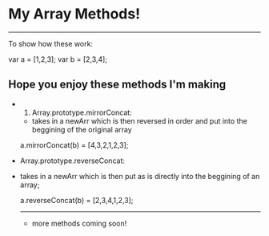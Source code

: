 # My Array Methods!
---

To show how these work:

var a = [1,2,3];
var b = [2,3,4];

## Hope you enjoy these methods I'm making

* 1. Array.prototype.mirrorConcat:
  - takes in a newArr which is then reversed in order and put into the beggining of the original array

  a.mirrorConcat(b) = [4,3,2,1,2,3];

* Array.prototype.reverseConcat:
- takes in a newArr which is then put as is directly into the beggining of an array;

  a.reverseConcat(b) = [2,3,4,1,2,3];

  ---
  * more methods coming soon!



